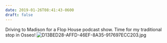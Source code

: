```yaml
---
date: 2019-01-26T08:41:43-0600
draft: false
---
```




Driving to Madison for a Flop House podcast show. Time for my traditional stop in Osseo! ![D13BED28-AFFD-46EF-8A35-917697ECC203.jpg](http://ianwhitney.micro.blog/uploads/2019/fdbee84b62.jpg)



